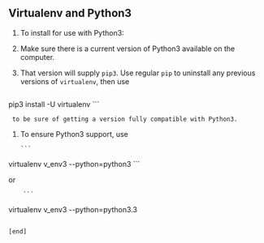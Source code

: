 ## Virtualenv and Python3

 1. To install for use with Python3:
 
   2. Make sure there is a current version of Python3 available on the computer.
   2. That version will supply `pip3`. Use regular `pip` to uninstall any previous versions of `virtualenv`, then use

        ```
pip3 install -U virtualenv
        ```

     to be sure of getting a version fully compatible with Python3.

 1. To ensure Python3 support, use

        ```
virtualenv v_env3 --python=python3
        ```

 or 

        ```
virtualenv v_env3 --python=python3.3
```

[end]
